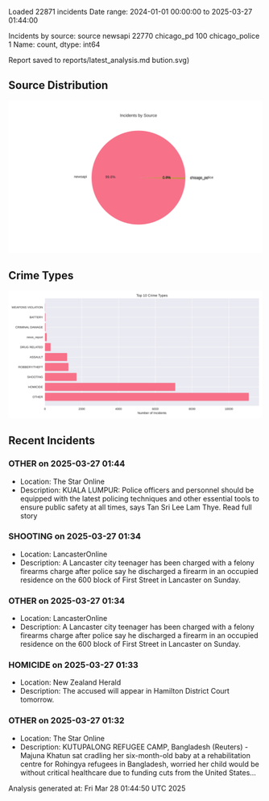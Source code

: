 
Loaded 22871 incidents
Date range: 2024-01-01 00:00:00 to 2025-03-27 01:44:00

Incidents by source:
source
newsapi           22770
chicago_pd          100
chicago_police        1
Name: count, dtype: int64

Report saved to reports/latest_analysis.md
bution.svg)

## Source Distribution
![Source Distribution](images/source_distribution.svg)

## Crime Types
![Crime Types](images/crime_types.svg)

## Recent Incidents

### OTHER on 2025-03-27 01:44
- Location: The Star Online
- Description: KUALA LUMPUR: Police officers and personnel should be equipped with the latest policing techniques and other essential tools to ensure public safety at all times, says Tan Sri Lee Lam Thye. Read full story


### SHOOTING on 2025-03-27 01:34
- Location: LancasterOnline
- Description: A Lancaster city teenager has been charged with a felony firearms charge after police say he discharged a firearm in an occupied residence on the 600 block of First Street in Lancaster on Sunday.


### OTHER on 2025-03-27 01:34
- Location: LancasterOnline
- Description: A Lancaster city teenager has been charged with a felony firearms charge after police say he discharged a firearm in an occupied residence on the 600 block of First Street in Lancaster on Sunday.


### HOMICIDE on 2025-03-27 01:33
- Location: New Zealand Herald
- Description: The accused will appear in Hamilton District Court tomorrow.


### OTHER on 2025-03-27 01:32
- Location: The Star Online
- Description: KUTUPALONG REFUGEE CAMP, Bangladesh (Reuters) - Majuna Khatun sat cradling her six-month-old baby at a rehabilitation centre for Rohingya refugees in Bangladesh, worried her child would be without critical healthcare due to funding cuts from the United States…

Analysis generated at: Fri Mar 28 01:44:50 UTC 2025
